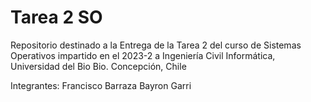 # Tarea 2 SO
Repositorio destinado a la Entrega de la Tarea 2 del curso de Sistemas Operativos impartido en el 2023-2 a Ingeniería Civil Informática, Universidad del Bio Bio.
Concepción, Chile

Integrantes:  Francisco Barraza
              Bayron Garri
